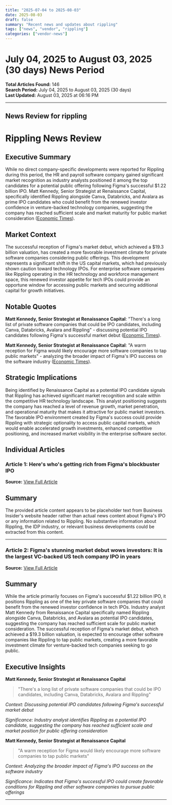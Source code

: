 ```yaml
---
title: "2025-07-04 to 2025-08-03"
date: 2025-08-03
draft: false
summary: "Recent news and updates about rippling"
tags: ["news", "vendor", "rippling"]
categories: ["vendor-news"]
---
```


# July 04, 2025 to August 03, 2025 (30 days) News Period 

**Total Articles Found:** 146  
**Search Period:** July 04, 2025 to August 03, 2025 (30 days)  
**Last Updated:** August 03, 2025 at 06:16 PM

---

## News Review for rippling

# Rippling News Review

## Executive Summary

While no direct company-specific developments were reported for Rippling during this period, the HR and payroll software company gained significant market recognition as industry analysts positioned it among the top candidates for a potential public offering following Figma's successful $1.22 billion IPO. Matt Kennedy, Senior Strategist at Renaissance Capital, specifically identified Rippling alongside Canva, Databricks, and Avalara as prime IPO candidates who could benefit from the renewed investor confidence in venture-backed technology companies, suggesting the company has reached sufficient scale and market maturity for public market consideration ([Economic Times](https://economictimes.indiatimes.com/news/international/global-trends/figmas-stunning-market-debut-wows-investors-it-is-the-largest-vc-backed-us-tech-company-ipo-in-years/articleshow/123024075.cms)).

## Market Context

The successful reception of Figma's market debut, which achieved a $19.3 billion valuation, has created a more favorable investment climate for private software companies considering public offerings. This development represents a significant shift in the US capital markets, which had previously shown caution toward technology IPOs. For enterprise software companies like Rippling operating in the HR technology and workforce management space, this renewed investor appetite for tech IPOs could provide an opportune window for accessing public markets and securing additional capital for growth initiatives.

## Notable Quotes

**Matt Kennedy, Senior Strategist at Renaissance Capital**: "There's a long list of private software companies that could be IPO candidates, including Canva, Databricks, Avalara and Rippling" - discussing potential IPO candidates following Figma's successful market debut ([Economic Times](https://economictimes.indiatimes.com/news/international/global-trends/figmas-stunning-market-debut-wows-investors-it-is-the-largest-vc-backed-us-tech-company-ipo-in-years/articleshow/123024075.cms)).

**Matt Kennedy, Senior Strategist at Renaissance Capital**: "A warm reception for Figma would likely encourage more software companies to tap public markets" - analyzing the broader impact of Figma's IPO success on the software industry ([Economic Times](https://economictimes.indiatimes.com/news/international/global-trends/figmas-stunning-market-debut-wows-investors-it-is-the-largest-vc-backed-us-tech-company-ipo-in-years/articleshow/123024075.cms)).

## Strategic Implications

Being identified by Renaissance Capital as a potential IPO candidate signals that Rippling has achieved significant market recognition and scale within the competitive HR technology landscape. This analyst positioning suggests the company has reached a level of revenue growth, market penetration, and operational maturity that makes it attractive for public market investors. The favorable IPO environment created by Figma's success could provide Rippling with strategic optionality to access public capital markets, which would enable accelerated growth investments, enhanced competitive positioning, and increased market visibility in the enterprise software sector.

## Individual Articles

### Article 1: Here's who's getting rich from Figma's blockbuster IPO

**Source:** [View Full Article](https://www.businessinsider.com/who-got-rich-on-figma-ipo-2025-7)

## Summary

The provided article content appears to be placeholder text from Business Insider's website header rather than actual news content about Figma's IPO or any information related to Rippling. No substantive information about Rippling, the IDP industry, or relevant business developments could be extracted from this content.



---

### Article 2: Figma's stunning market debut wows investors: It is the largest VC-backed US tech company IPO in years

**Source:** [View Full Article](https://economictimes.indiatimes.com/news/international/global-trends/figmas-stunning-market-debut-wows-investors-it-is-the-largest-vc-backed-us-tech-company-ipo-in-years/articleshow/123024075.cms)

## Summary

While the article primarily focuses on Figma's successful $1.22 billion IPO, it positions Rippling as one of the key private software companies that could benefit from the renewed investor confidence in tech IPOs. Industry analyst Matt Kennedy from Renaissance Capital specifically named Rippling alongside Canva, Databricks, and Avalara as potential IPO candidates, suggesting the company has reached sufficient scale for public market consideration. The successful reception of Figma's market debut, which achieved a $19.3 billion valuation, is expected to encourage other software companies like Rippling to tap public markets, creating a more favorable investment climate for venture-backed tech companies seeking to go public.

## Executive Insights

**Matt Kennedy, Senior Strategist at Renaissance Capital**

> "There's a long list of private software companies that could be IPO candidates, including Canva, Databricks, Avalara and Rippling"

*Context: Discussing potential IPO candidates following Figma's successful market debut*

*Significance: Industry analyst identifies Rippling as a potential IPO candidate, suggesting the company has reached sufficient scale and market position for public offering consideration*

**Matt Kennedy, Senior Strategist at Renaissance Capital**

> "A warm reception for Figma would likely encourage more software companies to tap public markets"

*Context: Analyzing the broader impact of Figma's IPO success on the software industry*

*Significance: Indicates that Figma's successful IPO could create favorable conditions for Rippling and other software companies to pursue public offerings*





---

